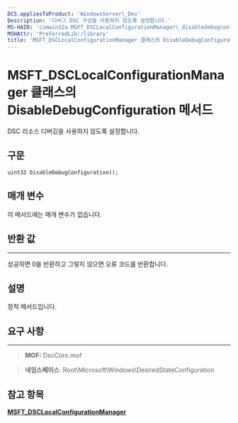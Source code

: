 ```yaml
---
DCS.appliesToProduct: 'WindowsServer\_Dev'
Description: '디버그 DSC 구성을 사용하지 않도록 설정합니다.'
MS-HAID: 'cimwin32a.MSFT_DSCLocalConfigurationManager\_disabledebugconfiguration'
MSHAttr: 'PreferredLib:/library'
title: 'MSFT_DSCLocalConfigurationManager 클래스의 DisableDebugConfiguration 메서드'
---
```


# MSFT_DSCLocalConfigurationManager 클래스의 DisableDebugConfiguration 메서드

DSC 리소스 디버깅을 사용하지 않도록 설정합니다.

구문
------

```mof
uint32 DisableDebugConfiguration();
```

매개 변수
----------

이 메서드에는 매개 변수가 없습니다.

## 반환 값
------------

성공하면 0을 반환하고 그렇지 않으면 오류 코드를 반환합니다.

## 설명

정적 메서드입니다.

## 요구 사항
------------
>**MOF:** DscCore.mof

>**네임스페이스**: Root\Microsoft\Windows\DesiredStateConfiguration


## 참고 항목


[**MSFT_DSCLocalConfigurationManager**](msft-dsclocalconfigurationmanager.md)

 

 





<!--HONumber=Apr16_HO2-->


